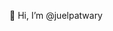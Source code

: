 👋 Hi, I’m @juelpatwary


<!---
juelpatwary/juelpatwary is a ✨ special ✨ repository because its `README.md` (this file) appears on your GitHub profile.
You can click the Preview link to take a look at your changes.
--->
